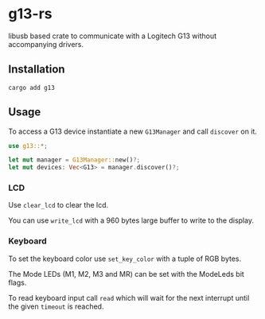 # g13-rs

libusb based crate to communicate with a Logitech G13 without accompanying drivers.

## Installation

`cargo add g13`

## Usage

To access a G13 device instantiate a new `G13Manager` and call `discover` on it.

```rust
use g13::*;

let mut manager = G13Manager::new()?;
let mut devices: Vec<G13> = manager.discover()?;
```

### LCD

Use `clear_lcd` to clear the lcd.

You can use `write_lcd` with a 960 bytes large buffer to write to the display.

### Keyboard

To set the keyboard color use `set_key_color` with a tuple of RGB bytes.

The Mode LEDs (M1, M2, M3 and MR) can be set with the ModeLeds bit flags.

To read keyboard input call `read` which will wait for the next interrupt until the given `timeout` is reached.
